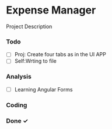 # Expense Manager

Project Description

### Todo

- [ ] Proj: Create four tabs as in the UI APP  
- [ ] Self:Wrting to file  

### Analysis

- [ ] Learning Angular Forms  

### Coding


### Done ✓
